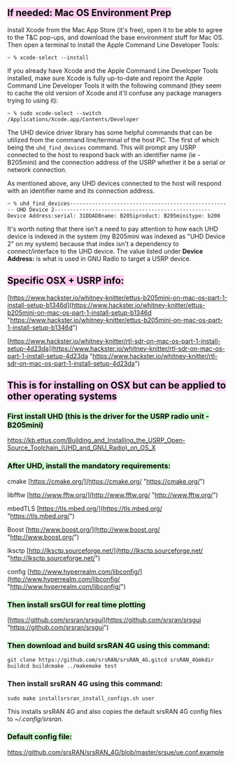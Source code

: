 
## <mark style="background: #FFB8EBA6;">If needed: Mac OS Environment Prep</mark>

Install Xcode from the Mac App Store (it's free), open it to be able to agree to the T&C pop-ups, and download the base environment stuff for Mac OS. Then open a terminal to install the Apple Command Line Developer Tools:

```
~ % xcode-select --install
```

If you already have Xcode and the Apple Command Line Developer Tools installed, make sure Xcode is fully up-to-date and repoint the Apple Command Line Developer Tools it with the following command (they seem to cache the old version of Xcode and it'll confuse any package managers trying to using it):

```
~ % sudo xcode-select --switch /Applications/Xcode.app/Contents/Developer
```

The UHD device driver library has some helpful commands that can be utilized from the command line/terminal of the host PC. The first of which being the `uhd_find_devices` command. This will prompt any USRP connected to the host to respond back with an identifier name (ie - B205mini) and the connection address of the USRP whether it be a serial or network connection.

As mentioned above, any UHD devices connected to the host will respond with an identifier name and its connection address.

```
~ % uhd_find_devices---------------------------------------------------- UHD Device 2--------------------------------------------------Device Address:serial: 31DDAD8name: B205iproduct: B205minitype: b200
```

It's worth noting that there isn't a need to pay attention to how each UHD device is indexed in the system (my B205mini was indexed as "UHD Device 2" on my system) because that index isn't a dependency to connect/interface to the UHD device. The value listed under **Device Address:** is what is used in GNU Radio to target a USRP device.

## <mark style="background: #FFB8EBA6;">Specific OSX + USRP info:</mark>

[https://www.hackster.io/whitney-knitter/ettus-b205mini-on-mac-os-part-1-install-setup-b1346d](https://www.hackster.io/whitney-knitter/ettus-b205mini-on-mac-os-part-1-install-setup-b1346d "https://www.hackster.io/whitney-knitter/ettus-b205mini-on-mac-os-part-1-install-setup-b1346d")

[https://www.hackster.io/whitney-knitter/rtl-sdr-on-mac-os-part-1-install-setup-4d23da](https://www.hackster.io/whitney-knitter/rtl-sdr-on-mac-os-part-1-install-setup-4d23da "https://www.hackster.io/whitney-knitter/rtl-sdr-on-mac-os-part-1-install-setup-4d23da")

## <mark style="background: #FFB8EBA6;">This is for installing on OSX but can be applied to other operating systems</mark>

### <mark style="background: #BBFABBA6;">First install UHD (this is the driver for the USRP radio unit - B205mini)</mark>

https://kb.ettus.com/Building_and_Installing_the_USRP_Open-Source_Toolchain_(UHD_and_GNU_Radio)_on_OS_X

### <mark style="background: #BBFABBA6;">After UHD, install the mandatory requirements:</mark>

cmake [https://cmake.org/](https://cmake.org/ "https://cmake.org/")

libfftw [http://www.fftw.org/](http://www.fftw.org/ "http://www.fftw.org/")

mbedTLS [https://tls.mbed.org/](https://tls.mbed.org/ "https://tls.mbed.org/")

Boost [http://www.boost.org/](http://www.boost.org/ "http://www.boost.org/")

Iksctp [http://lksctp.sourceforge.net/](http://lksctp.sourceforge.net/ "http://lksctp.sourceforge.net/")

config [http://www.hyperrealm.com/libconfig/](http://www.hyperrealm.com/libconfig/ "http://www.hyperrealm.com/libconfig/")

### <mark style="background: #BBFABBA6;">Then install srsGUI for real time plotting</mark> 

[https://github.com/srsran/srsgui](https://github.com/srsran/srsgui "https://github.com/srsran/srsgui")

### <mark style="background: #BBFABBA6;">Then download and build srsRAN 4G using this command:</mark>

`git clone https://github.com/srsRAN/srsRAN_4G.gitcd srsRAN_4Gmkdir buildcd buildcmake ../makemake test`

### Then install srsRAN 4G using this command:

`sudo make installsrsran_install_configs.sh user`

This installs srsRAN 4G and also copies the default srsRAN 4G config files to _~/.config/srsran_.

### <mark style="background: #BBFABBA6;">Default config file:</mark>

https://github.com/srsRAN/srsRAN_4G/blob/master/srsue/ue.conf.example